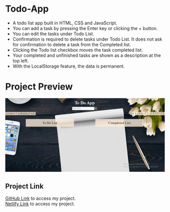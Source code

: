# Todo-App

- A todo list app built in HTML, CSS and JavaScript.
- You can add a task by pressing the Enter key or clicking the + button.
- You can edit the tasks under Todo List.
- Confirmation is required to delete tasks under Todo List. It does not ask for confirmation to delete a task from the Completed list.
- Clicking the Todo list checkbox moves the task completed list.
- Your completed and unfinished tasks are shown as a description at the top left.
- With the LocalStorage feature, the data is permanent.

# Project Preview

![Alt Text](https://github.com/asknksk/Todo-App/blob/master/img/Animation_Preview.gif)

## Project Link

<a href="https://asknksk.github.io/Todo-App/">GitHub Link</a> to access my project. <br>
<a href="https://appto-do.netlify.app/">Netlify Link</a> to access my project.
